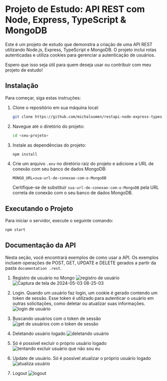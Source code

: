 # Projeto de Estudo: API REST com Node, Express, TypeScript & MongoDB

Este é um projeto de estudo que demonstra a criação de uma API REST utilizando Node.js, Express, TypeScript e MongoDB. O projeto inclui rotas autenticadas e utiliza cookies para gerenciar a autenticação de usuários.

Espero que isso seja útil para quem deseja usar ou contribuir com meu projeto de estudo!

## Instalação

Para começar, siga estas instruções:

1. Clone o repositório em sua máquina local:

    ```bash
    git clone https://github.com/michaloumen/restapi-node-express-typescript.git
    ```

2. Navegue até o diretório do projeto:

    ```bash
    cd <seu-projeto>
    ```

3. Instale as dependências do projeto:

    ```bash
    npm install
    ```

4. Crie um arquivo `.env` no diretório raiz do projeto e adicione a URL de conexão com seu banco de dados MongoDB:

    ```
    MONGO_URL=sua-url-de-conexao-com-o-MongoDB
    ```

    Certifique-se de substituir `sua-url-de-conexao-com-o-MongoDB` pela URL correta de conexão com o seu banco de dados MongoDB.

## Executando o Projeto

Para iniciar o servidor, execute o seguinte comando:

```bash
npm start
```

## Documentação da API

Nesta seção, você encontrará exemplos de como usar a API. Os exemplos incluem operações de POST, GET, UPDATE e DELETE gerados a partir da pasta `documentation .rest`.

1. Registro de usuário no Mongo
![registro de usuário](https://github.com/michaloumen/restapi-node-express-typescript/assets/73248516/63f754a8-9bea-48f6-83a9-5fec28e66289)
![Captura de tela de 2024-05-03 08-25-03](https://github.com/michaloumen/restapi-node-express-typescript/assets/73248516/5caec5d3-5a40-4742-94dd-79bd8151f111)

2. Login. Quando um usuário faz login, um cookie é gerado contendo um token de sessão. Esse token é utilizado para autenticar o usuário em outras solicitações, como deletar ou atualizar suas informações. 
![login de usuário](https://github.com/michaloumen/restapi-node-express-typescript/assets/73248516/4e38f3d9-71de-443c-a2c6-93006af9f1d4)

3. Buscando usuários com o token de sessão 
![get de usuários com o token de sessão](https://github.com/michaloumen/restapi-node-express-typescript/assets/73248516/34619b31-dcc9-46c2-b03f-022552aae7b5)

4. Deletando usuário logado
![deletando usuário](https://github.com/michaloumen/restapi-node-express-typescript/assets/73248516/5398329b-c987-4c5b-815e-09eb41014793)

5. Só é possível excluir o próprio usuário logado
![tentando excluir usuário que não sou eu](https://github.com/michaloumen/restapi-node-express-typescript/assets/73248516/4c976f01-1967-4b6c-8d39-a23c86829345)

6. Update de usuário. Só é possível atualizar o próprio usuário logado
![atualiza usuário](https://github.com/michaloumen/restapi-node-express-typescript/assets/73248516/1f7a0fcb-4197-4be9-b730-1fabca21bf93)

7. Logout 
![logout](https://github.com/michaloumen/restapi-node-express-typescript/assets/73248516/586061ab-ad31-4bbc-ba23-bc870cdd9e36)


